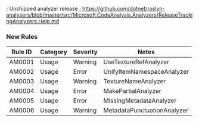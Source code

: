 ﻿; Unshipped analyzer release
; https://github.com/dotnet/roslyn-analyzers/blob/master/src/Microsoft.CodeAnalysis.Analyzers/ReleaseTrackingAnalyzers.Help.md

### New Rules
Rule ID | Category | Severity | Notes
--------|----------|----------|-------
AM0001 | Usage | Warning | UseTextureRefAnalyzer
AM0002 | Usage | Error | UnifyItemNamespaceAnalyzer
AM0003 | Usage | Warning | TextureNameAnalyzer
AM0004 | Usage | Error | MakePartialAnalyzer
AM0005 | Usage | Error | MissingMetadataAnalyzer
AM0006 | Usage | Warning | MetadataPunctuationAnalyzer